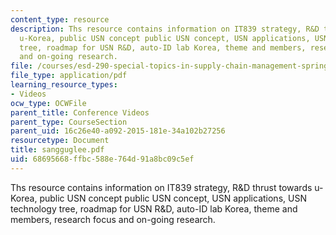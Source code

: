 ```yaml
---
content_type: resource
description: Ths resource contains information on IT839 strategy, R&D thrust towards
  u-Korea, public USN concept public USN concept, USN applications, USN technology
  tree, roadmap for USN R&D, auto-ID lab Korea, theme and members, research focus
  and on-going research.
file: /courses/esd-290-special-topics-in-supply-chain-management-spring-2005/68695668ffbc588e764d91a8bc09c5ef_sangguglee.pdf
file_type: application/pdf
learning_resource_types:
- Videos
ocw_type: OCWFile
parent_title: Conference Videos
parent_type: CourseSection
parent_uid: 16c26e40-a092-2015-181e-34a102b27256
resourcetype: Document
title: sangguglee.pdf
uid: 68695668-ffbc-588e-764d-91a8bc09c5ef
---
```

Ths resource contains information on IT839 strategy, R&D thrust towards u-Korea, public USN concept public USN concept, USN applications, USN technology tree, roadmap for USN R&D, auto-ID lab Korea, theme and members, research focus and on-going research.

